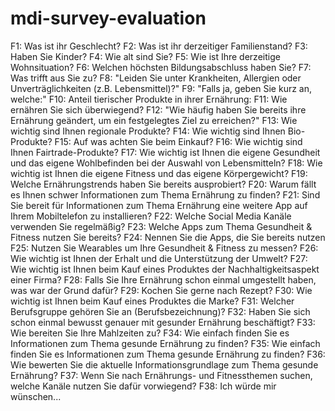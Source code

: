 # mdi-survey-evaluation

F1: Was ist ihr Geschlecht?
F2: Was ist ihr derzeitiger Familienstand?
F3: Haben Sie Kinder?
F4: Wie alt sind Sie?
F5: Wie ist Ihre derzeitige Wohnsituation?
F6: Welchen höchsten Bildungsabschluss haben Sie?
F7: Was trifft aus Sie zu?
F8: "Leiden Sie unter Krankheiten, Allergien oder Unverträglichkeiten (z.B. Lebensmittel)?"
F9: "Falls ja, geben Sie kurz an, welche:"
F10: Anteil tierischer Produkte in ihrer Ernährung:
F11: Wie ernähren Sie sich überwiegend?
F12: "Wie häufig haben Sie bereits ihre Ernährung geändert, um ein festgelegtes Ziel zu erreichen?"
F13: Wie wichtig sind Ihnen regionale Produkte?
F14: Wie wichtig sind Ihnen Bio-Produkte?
F15: Auf was achten Sie beim Einkauf? 
F16: Wie wichtig sind Ihnen Fairtrade-Produkte?
F17: Wie wichtig ist Ihnen die eigene Gesundheit und das eigene Wohlbefinden bei der Auswahl von Lebensmitteln?
F18: Wie wichtig ist Ihnen die eigene Fitness und das eigene Körpergewicht?
F19: Welche Ernährungstrends haben Sie bereits ausprobiert?
F20: Warum fällt es Ihnen schwer Informationen zum Thema Ernährung zu finden?
F21: Sind Sie bereit für Informationen zum Thema Ernährung eine weitere App auf Ihrem Mobiltelefon zu installieren?
F22: Welche Social Media Kanäle verwenden Sie regelmäßig?
F23: Welche Apps zum Thema Gesundheit & Fitness nutzen Sie bereits?
F24: Nennen Sie die Apps, die Sie bereits nutzen
F25: Nutzen Sie Wearables um Ihre Gesundheit & Fitness zu messen?
F26: Wie wichtig ist Ihnen der Erhalt und die Unterstützung der Umwelt?
F27: Wie wichtig ist Ihnen beim Kauf eines Produktes der Nachhaltigkeitsaspekt einer Firma?
F28: Falls Sie Ihre Ernährung schon einmal umgestellt haben, was war der Grund dafür?
F29: Kochen Sie gerne nach Rezept?
F30: Wie wichtig ist Ihnen beim Kauf eines Produktes die Marke?
F31: Welcher Berufsgruppe gehören Sie an (Berufsbezeichnung)?
F32: Haben Sie sich schon einmal bewusst genauer mit gesunder Ernährung beschäftigt?
F33: Wie bereiten Sie Ihre Mahlzeiten zu?
F34: Wie einfach finden Sie es Informationen zum Thema gesunde Ernährung zu finden?
F35: Wie einfach finden Sie es Informationen zum Thema gesunde Ernährung zu finden?
F36: Wie bewerten Sie die aktuelle Informationsgrundlage zum Thema gesunde Ernährung?
F37: Wenn Sie nach Ernährungs- und Fitnessthemen suchen, welche Kanäle nutzen Sie dafür vorwiegend?
F38: Ich würde mir wünschen...
